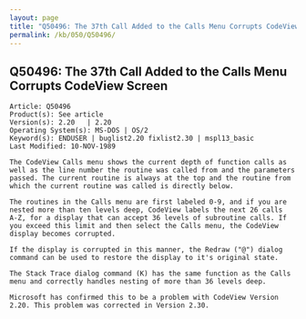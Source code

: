 ```yaml
---
layout: page
title: "Q50496: The 37th Call Added to the Calls Menu Corrupts CodeView Screen"
permalink: /kb/050/Q50496/
---
```


## Q50496: The 37th Call Added to the Calls Menu Corrupts CodeView Screen

	Article: Q50496
	Product(s): See article
	Version(s): 2.20   | 2.20
	Operating System(s): MS-DOS | OS/2
	Keyword(s): ENDUSER | buglist2.20 fixlist2.30 | mspl13_basic
	Last Modified: 10-NOV-1989
	
	The CodeView Calls menu shows the current depth of function calls as
	well as the line number the routine was called from and the parameters
	passed. The current routine is always at the top and the routine from
	which the current routine was called is directly below.
	
	The routines in the Calls menu are first labeled 0-9, and if you are
	nested more than ten levels deep, CodeView labels the next 26 calls
	A-Z, for a display that can accept 36 levels of subroutine calls. If
	you exceed this limit and then select the Calls menu, the CodeView
	display becomes corrupted.
	
	If the display is corrupted in this manner, the Redraw ("@") dialog
	command can be used to restore the display to it's original state.
	
	The Stack Trace dialog command (K) has the same function as the Calls
	menu and correctly handles nesting of more than 36 levels deep.
	
	Microsoft has confirmed this to be a problem with CodeView Version
	2.20. This problem was corrected in Version 2.30.
